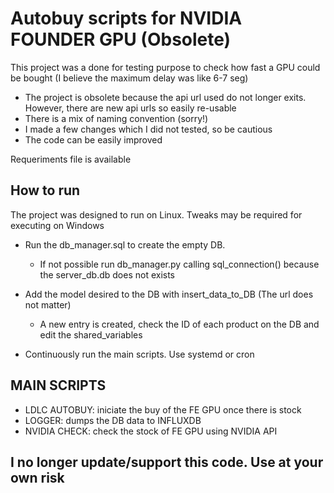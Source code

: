 # Autobuy scripts for NVIDIA FOUNDER GPU (Obsolete)

This project was a done for testing purpose to check how fast a GPU could be bought (I believe the maximum delay was like 6-7 seg) 

- The project is obsolete because the api url used do not longer exits. However, there are new api urls so easily re-usable
- There is a mix of naming convention (sorry!)
- I made a few changes which I did not tested, so be cautious
- The code can be easily improved

Requeriments file is available

## How to run

The project was designed to run on Linux. Tweaks may be required for executing on Windows

- Run the db_manager.sql to create the empty DB. 
    - If not possible run db_manager.py calling sql_connection() because the server_db.db does not exists

- Add the model desired to the DB with insert_data_to_DB (The url does not matter)
    - A new entry is created, check the ID of each product on the DB and edit the shared_variables 

- Continuously run the main scripts. Use systemd or cron

## MAIN SCRIPTS

- LDLC AUTOBUY: iniciate the buy of the FE GPU once there is stock
- LOGGER: dumps the DB data to INFLUXDB
- NVIDIA CHECK: check the stock of FE GPU using NVIDIA API 


## I no longer update/support this code. Use at your own risk
